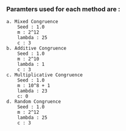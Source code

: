 ### Paramters used for each method are :

	a. Mixed Congruence 
		Seed : 1.0
		m :	2^12
		lambda : 25
		c : 3
	b. Additive Congruence 
		Seed : 1.0
		m : 2^10
		lambda : 1
		c : 3
	c. Multiplicative Congruence 
		Seed : 1.0
		m : 10^8 + 1
		lambda : 23
		c: 0
	d. Random Congruence 
		Seed : 1.0
		m : 2^12
		lambda : 25
		c : 3
